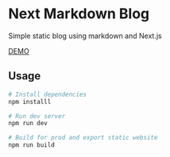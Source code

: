 # Next Markdown Blog

Simple static blog using markdown and Next.js

[DEMO](facebook.com)

## Usage

```bash
# Install dependencies
npm installl

# Run dev server
npm run dev

# Build for prod and export static website
npm run build
```
